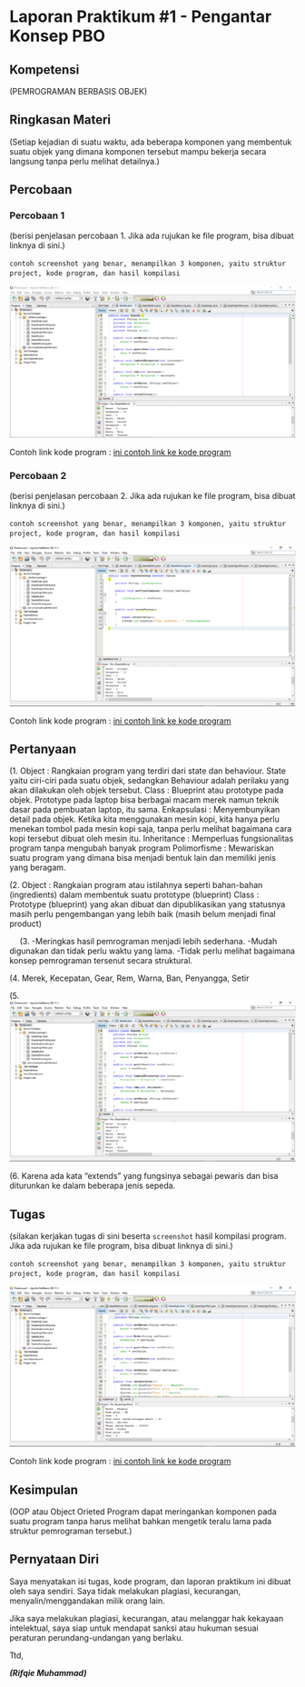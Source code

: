 # Laporan Praktikum #1 - Pengantar Konsep PBO

## Kompetensi

(PEMROGRAMAN BERBASIS OBJEK)

## Ringkasan Materi

(Setiap kejadian di suatu waktu, ada beberapa komponen yang membentuk suatu objek yang dimana komponen tersebut mampu bekerja secara langsung tanpa perlu melihat detailnya.)

## Percobaan

### Percobaan 1

(berisi penjelasan percobaan 1. Jika ada rujukan ke file program, bisa dibuat linknya di sini.)

`contoh screenshot yang benar, menampilkan 3 komponen, yaitu struktur project, kode program, dan hasil kompilasi`

![contoh screenshot](img/ScreenShot-Sepeda1.PNG)

Contoh link kode program : [ini contoh link ke kode program](../../src/1_Pengantar_Konsep_PBO/Sepeda.java)


### Percobaan 2

(berisi penjelasan percobaan 2. Jika ada rujukan ke file program, bisa dibuat linknya di sini.)

`contoh screenshot yang benar, menampilkan 3 komponen, yaitu struktur project, kode program, dan hasil kompilasi`

![contoh screenshot](img/ScreenShot-Sepeda2.PNG)

Contoh link kode program : [ini contoh link ke kode program](../../src/1_Pengantar_Konsep_PBO/SepedaGunung.java)
## Pertanyaan
(1.
Object : 	Rangkaian program yang terdiri dari state dan behaviour. State yaitu ciri-ciri pada suatu objek, sedangkan Behaviour adalah perilaku yang akan dilakukan oleh objek tersebut.
Class :	Blueprint atau prototype pada objek. Prototype pada laptop bisa berbagai macam merek namun teknik dasar pada pembuatan laptop, itu sama.
Enkapsulasi : Menyembunyikan detail pada objek. Ketika kita menggunakan mesin kopi, kita hanya perlu menekan tombol pada mesin kopi saja, tanpa perlu melihat bagaimana cara kopi tersebut dibuat oleh mesin itu.
Inheritance : Memperluas fungsionalitas program tanpa mengubah banyak program
Polimorfisme : Mewariskan suatu program yang dimana bisa menjadi bentuk lain dan memiliki jenis yang beragam.

(2.
Object : Rangkaian program atau istilahnya seperti bahan-bahan (ingredients) dalam membentuk suatu prototype (blueprint)
Class : Prototype (blueprint) yang akan dibuat dan dipublikasikan yang statusnya masih perlu pengembangan yang lebih baik (masih belum menjadi final product)

 
(3.
-Meringkas hasil pemrograman menjadi lebih sederhana.
-Mudah digunakan dan tidak perlu waktu yang lama.
-Tidak perlu melihat bagaimana konsep pemrograman tersenut secara struktural.

(4.
Merek, Kecepatan, Gear, Rem, Warna, Ban, Penyangga, Setir

(5.
![contoh screenshot](img/ScreenShot-Sepeda3.PNG)

(6.
Karena ada kata “extends” yang fungsinya sebagai pewaris dan bisa diturunkan ke dalam beberapa jenis sepeda.


## Tugas

(silakan kerjakan tugas di sini beserta `screenshot` hasil kompilasi program. Jika ada rujukan ke file program, bisa dibuat linknya di sini.)

`contoh screenshot yang benar, menampilkan 3 komponen, yaitu struktur project, kode program, dan hasil kompilasi`

![contoh screenshot](img/ScreenShot-Kipas1.PNG)

Contoh link kode program : [ini contoh link ke kode program](../../src/1_Pengantar_Konsep_PBO/KipasAngin.java)

## Kesimpulan

(OOP atau Object Orieted Program dapat meringankan komponen pada suatu program tanpa harus melihat bahkan mengetik teralu lama pada struktur pemrograman tersebut.)

## Pernyataan Diri

Saya menyatakan isi tugas, kode program, dan laporan praktikum ini dibuat oleh saya sendiri. Saya tidak melakukan plagiasi, kecurangan, menyalin/menggandakan milik orang lain.

Jika saya melakukan plagiasi, kecurangan, atau melanggar hak kekayaan intelektual, saya siap untuk mendapat sanksi atau hukuman sesuai peraturan perundang-undangan yang berlaku.

Ttd,

***(Rifqie Muhammad)***

